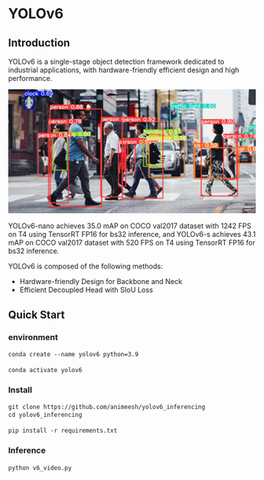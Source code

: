 # YOLOv6 

## Introduction

YOLOv6 is a single-stage object detection framework dedicated to industrial applications, with hardware-friendly efficient design and high performance.

<img src="street.jpeg" width="800">

YOLOv6-nano achieves 35.0 mAP on COCO val2017 dataset with 1242 FPS on T4 using TensorRT FP16 for bs32 inference, and YOLOv6-s achieves 43.1 mAP on COCO val2017 dataset with 520 FPS on T4 using TensorRT FP16 for bs32 inference.

YOLOv6 is composed of the following methods:

- Hardware-friendly Design for Backbone and Neck
- Efficient Decoupled Head with SIoU Loss

## Quick Start

### environment

```shell
conda create --name yolov6 python=3.9

conda activate yolov6
```

### Install

```shell
git clone https://github.com/animeesh/yolov6_inferencing
cd yolov6_inferencing

pip install -r requirements.txt
```

### Inference



```shell
python v6_video.py 
```


